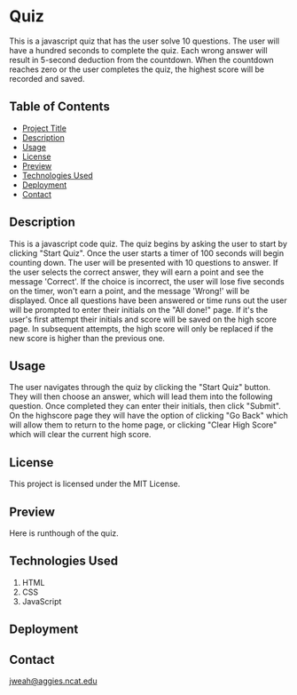 # Quiz

This is a javascript quiz that has the user solve 10 questions. The user will have a hundred seconds to complete the quiz. Each wrong answer will result in 5-second deduction from the countdown. When the countdown reaches zero or the user completes the quiz, the highest score will be recorded and saved.

## Table of Contents

- [Project Title](#project-title)
- [Description](#description)
- [Usage](#usage)
- [License](#license)
- [Preview](#preview)
- [Technologies Used](#technologies-used)
- [Deployment](#deployment)
- [Contact](#contact)

## Description

This is a javascript code quiz. The quiz begins by asking the user to start by clicking "Start Quiz". Once the user starts a timer of 100 seconds will begin counting down. The user will be presented with 10 questions to answer. If the user selects the correct answer, they will earn a point and see the message 'Correct'. If the choice is incorrect, the user will lose five seconds on the timer, won't earn a point, and the message 'Wrong!' will be displayed. Once all questions have been answered or time runs out the user will be prompted to enter their initials on the "All done!" page. If it's the user's first attempt their initials and score will be saved on the high score page. In subsequent attempts, the high score will only be replaced if the new score is higher than the previous one.

## Usage

The user navigates through the quiz by clicking the "Start Quiz" button. They will then choose an answer, which will lead them into the following question. Once completed they can enter their initials, then click "Submit". On the highscore page they will have the option of clicking "Go Back" which will allow them to return to the home page, or clicking "Clear High Score" which will clear the current high score.

## License

This project is licensed under the MIT License.

## Preview

Here is runthough of the quiz.

## Technologies Used

1. HTML
2. CSS
3. JavaScript

## Deployment

## Contact

jweah@aggies.ncat.edu
